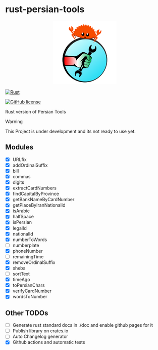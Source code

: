 # rust-persian-tools

<center>
<img src="./logo.png" width="200">
</center>

[![Rust](https://github.com/persian-tools/rust-persian-tools/actions/workflows/rust.yml/badge.svg?branch=master)](https://github.com/persian-tools/rust-persian-tools/actions/workflows/rust.yml)

[![GitHub license](https://badgen.net/github/license/persian-tools/rust-persian-tools)](https://github.com/persian-tools/rust-persian-tools/blob/master/LICENSE)

Rust version of Persian Tools

> [!WARNING]  
> This Project is under development and its not ready to use yet.

## Modules

- [x] URLfix
- [x] addOrdinalSuffix
- [x] bill
- [x] commas
- [x] digits
- [x] extractCardNumbers
- [x] findCapitalByProvince
- [x] getBankNameByCardNumber
- [x] getPlaceByIranNationalId
- [x] isArabic
- [x] halfSpace
- [x] isPersian
- [x] legalId
- [x] nationalId
- [x] numberToWords
- [ ] numberplate
- [x] phoneNumber
- [ ] remainingTime
- [x] removeOrdinalSuffix
- [x] sheba
- [ ] sortText
- [x] timeAgo
- [x] toPersianChars
- [x] verifyCardNumber
- [x] wordsToNumber

## Other TODOs

- [ ] Generate rust standard docs in ./doc and enable github pages for it
- [ ] Publish library on crates.io
- [ ] Auto Changelog generator
- [x] Github actions and automatic tests
